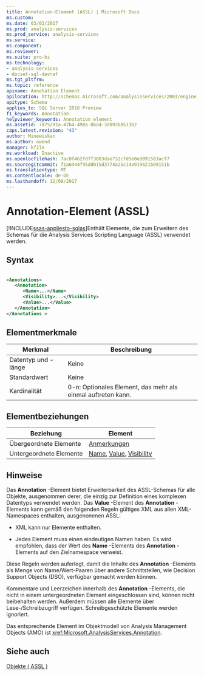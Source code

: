 ```yaml
---
title: Annotation-Element (ASSL) | Microsoft Docs
ms.custom: 
ms.date: 03/03/2017
ms.prod: analysis-services
ms.prod_service: analysis-services
ms.service: 
ms.component: 
ms.reviewer: 
ms.suite: pro-bi
ms.technology:
- analysis-services
- docset-sql-devref
ms.tgt_pltfrm: 
ms.topic: reference
apiname: Annotation Element
apilocation: http://schemas.microsoft.com/analysisservices/2003/engine
apitype: Schema
applies_to: SQL Server 2016 Preview
f1_keywords: Annotation
helpviewer_keywords: Annotation element
ms.assetid: 7d75291a-47b4-498a-8ba4-3d093b8513b2
caps.latest.revision: "43"
author: Minewiskan
ms.author: owend
manager: kfile
ms.workload: Inactive
ms.openlocfilehash: 7ac0f462fd7f3883dae732cfd5e0ed891583acf7
ms.sourcegitcommit: f1a6944f95dd015d3774a25c14a919421b09151b
ms.translationtype: MT
ms.contentlocale: de-DE
ms.lasthandoff: 12/08/2017
---
```

# <a name="annotation-element-assl"></a>Annotation-Element (ASSL)
[!INCLUDE[ssas-appliesto-sqlas](../../../includes/ssas-appliesto-sqlas.md)]Enthält Elemente, die zum Erweitern des Schemas für die Analysis Services Scripting Language (ASSL) verwendet werden.  
  
## <a name="syntax"></a>Syntax  
  
```xml  
  
<Annotations>  
   <Annotation>  
      <Name>...</Name>  
      <Visibility>...</Visibility>  
      <Value>...</Value>  
   </Annotation>  
</Annotations >  
```  
  
## <a name="element-characteristics"></a>Elementmerkmale  
  
|Merkmal|Beschreibung|  
|--------------------|-----------------|  
|Datentyp und -länge|Keine|  
|Standardwert|Keine|  
|Kardinalität|0-n: Optionales Element, das mehr als einmal auftreten kann.|  
  
## <a name="element-relationships"></a>Elementbeziehungen  
  
|Beziehung|Element|  
|------------------|-------------|  
|Übergeordnete Elemente|[Anmerkungen](../../../analysis-services/scripting/collections/annotations-element-assl.md)|  
|Untergeordnete Elemente|[Name](../../../analysis-services/scripting/properties/name-element-assl.md), [Value](../../../analysis-services/scripting/properties/value-element-assl.md), [Visibility](../../../analysis-services/scripting/properties/visibility-element-assl.md)|  
  
## <a name="remarks"></a>Hinweise  
 Das **Annotation** -Element bietet Erweiterbarkeit des ASSL-Schemas für alle Objekte, ausgenommen derer, die einzig zur Definition eines komplexen Datentyps verwendet werden. Das **Value** -Element des **Annotation** -Elements kann gemäß den folgenden Regeln gültiges XML aus allen XML-Namespaces enthalten, ausgenommen ASSL:  
  
-   XML kann nur Elemente enthalten.  
  
-   Jedes Element muss einen eindeutigen Namen haben. Es wird empfohlen, dass der Wert des **Name** -Elements des **Annotation** -Elements auf den Zielnamespace verweist.  
  
 Diese Regeln werden auferlegt, damit die Inhalte des **Annotation** -Elements als Menge von Name/Wert-Paaren über andere Schnittstellen, wie Decision Support Objects (DSO), verfügbar gemacht werden können.  
  
 Kommentare und Leerzeichen innerhalb des **Annotation** -Elements, die nicht in einem untergeordneten Element eingeschlossen sind, können nicht beibehalten werden. Außerdem müssen alle Elemente über Lese-/Schreibzugriff verfügen. Schreibgeschützte Elemente werden ignoriert.  
  
 Das entsprechende Element im Objektmodell von Analysis Management Objects (AMO) ist <xref:Microsoft.AnalysisServices.Annotation>.  
  
## <a name="see-also"></a>Siehe auch  
 [Objekte &#40; ASSL &#41;](../../../analysis-services/scripting/objects/objects-assl.md)  
  
  
